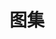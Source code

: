 ---
title: "图集"
description: "WFST at Lenghu"
draft: false
layout : "album"
bg_image: "images/20230111冷湖地标中景_1920x1080.jpg"
---